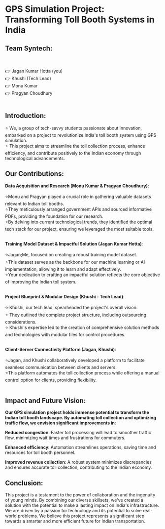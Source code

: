 # GPS Simulation Project: Transforming Toll Booth Systems in India

## Team Syntech:
<br>
<br>
👉 Jagan Kumar Hotta (you)
<br>
👉 Khushi (Tech Lead)
<br>
👉 Monu Kumar
<br>
👉 Pragyan Choudhury
<br>
<br>

## Introduction:

<p align="center">

⭐ We, a group of tech-savvy students passionate about innovation, embarked on a project to revolutionize India's toll booth system using GPS simulation. 
<br>
⭐ This project aims to streamline the toll collection process, enhance efficiency, and contribute positively to the Indian economy through technological advancements.

</p>

## Our Contributions:

**Data Acquisition and Research (Monu Kumar & Pragyan Choudhury)**:
<br>
<br>
⭐Monu and Pragyan played a crucial role in gathering valuable datasets relevant to Indian toll booths.
<br>
⭐They meticulously arranged government APIs and sourced informative PDFs, providing the foundation for our research.
<br>
⭐By delving into current technological trends, they identified the optimal tech stack for our project, ensuring we leveraged the most suitable tools.
<br>
<br>

**Training Model Dataset & Impactful Solution (Jagan Kumar Hotta)**:
<br>
<br>
⭐Jagan;Me, focused on creating a robust training model dataset.
<br> 
⭐This dataset serves as the backbone for our machine learning or AI implementation, allowing it to learn and adapt effectively.
<br>
⭐Your dedication to crafting an impactful solution reflects the core objective of improving the Indian toll system.
<br>
<br>

**Project Blueprint & Modular Design (Khushi - Tech Lead)**:
<br>
<br>
⭐ Khushi, our tech lead, spearheaded the project's overall vision.
<br>
⭐ They outlined the complete project structure, including outsourcing considerations.
<br>
⭐ Khushi's expertise led to the creation of comprehensive solution methods and technologies with modular files for control procedures.
<br>
<br>

**Client-Server Connectivity Platform (Jagan, Khushi)**:
<br>
<br>
⭐Jagan, and Khushi collaboratively developed a platform to facilitate seamless communication between clients and servers.
<br> 
⭐This platform automates the toll collection process while offering a manual control option for clients, providing flexibility.
<br>
<br>

<p align="center">

## Impact and Future Vision:

**Our GPS simulation project holds immense potential to transform the Indian toll booth landscape. By automating toll collection and optimizing traffic flow, we envision significant improvements in**:

**Reduced congestion**: Faster toll processing will lead to smoother traffic flow, minimizing wait times and frustrations for commuters.
<br>

**Enhanced efficiency**: Automation streamlines operations, saving time and resources for toll booth personnel.
<br>

**Improved revenue collection**: A robust system minimizes discrepancies and ensures accurate toll collection, contributing to the Indian economy.
<br>

</p>



<p align="center">

## Conclusion:

This project is a testament to the power of collaboration and the ingenuity of young minds. By combining our diverse skillsets, we've created a solution with the potential to make a lasting impact on India's infrastructure. We are driven by a passion for technology and its potential to solve real-world problems. We believe this project represents a significant step towards a smarter and more efficient future for Indian transportation.

</p>